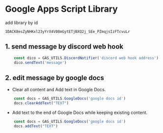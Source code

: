 # Google Apps Script Library
add library by id
```
1DACK8esZyNHKxl23yYrX4V08mGytETjBXQ2j_SEe_PZmqjsIzFTcvuLr
```

## 1. send message by discord web hook
```javascript
    const dico = GAS_UTILS.DiscordNotifier('discord web hook address')
    dico.sendText('message')

```

## 2. edit message by google docs

- Clear all content and Add text in Google Docs.

```javascript
    const docs = GAS_UTILS.GoogleDocs('google docs id')
    docs.clearAddText("TEXT")
```

- Add text to the end of Google Docs while keeping existing content.

```javascript
    const docs = GAS_UTILS.GoogleDocs('google docs id')
    docs.addText("TEXT")
```